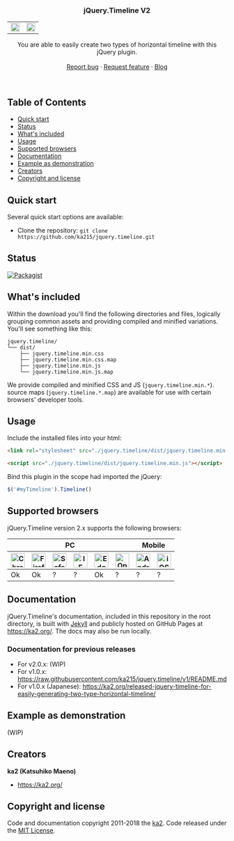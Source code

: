 <link rel="stylesheet" href="https://use.fontawesome.com/releases/v5.4.2/css/all.css" integrity="sha384-/rXc/GQVaYpyDdyxK+ecHPVYJSN9bmVFBvjA/9eOB+pb3F2w2N6fc5qB9Ew5yIns" crossorigin="anonymous">

<p align="center">
<!--
  <a href="https://ka2.org/">
    <img src="" alt="jQuery.Timeline">
  </a>
-->    
  <h3 align="center">jQuery.Timeline V2</h3>

  <table border="0">
    <tr>
    <td width="50%" align="center"><img src="https://ka215.github.io/jquery.timeline/imgs/jquery.timeline_v2a1_bar.png" width="99%" /></td>
    <td width="50%" align="center"><img src="https://ka215.github.io/jquery.timeline/imgs/jquery.timeline_v2a1_point.png" width="99%" /></td>
    </tr>
  </table>

  <p align="center">
    You are able to easily create two types of horizontal timeline with this jQuery plugin.
    <br>
<!--
    <a href="https://ka2.org/jquery.timeline/docs/v2/">Explore jQuery.Timeline docs »</a>
    <br>
-->
    <br>
    <a href="https://github.com/ka215/jquery.timeline/issues/new?template=bug_report.md">Report bug</a>
    ·
    <a href="https://github.com/ka215/jquery.timeline/issues/new?template=feature_request.md">Request feature</a>
    ·
    <a href="https://ka2.org/">Blog</a>
  </p>
</p>

<br>

## Table of Contents

- [Quick start](#quick-start)
- [Status](#status)
- [What's included](#whats-included)
- [Usage](#usage)
- [Supported browsers](#supported-browsers)
- [Documentation](#documentation)
- [Example as demonstration](#example-as-demonstration)
- [Creators](#creators)
- [Copyright and license](#copyright-and-license)

## Quick start

Several quick start options are available:

<!--
- [Download the latest release.](https://github.com/ka215/jquery.timeline/archive/v2.0.0a1.zip)
-->
- Clone the repository: `git clone https://github.com/ka215/jquery.timeline.git`
<!--
- Install with [npm](https://www.npmjs.com/): `npm install jquery.timeline`
-->

<!--
Read the [Getting started page](https://ka2.org/jquery.timeline/docs/v2/getting-started/introduction/) for information on the plugin contents and examples, and more.
-->

## Status

[![Packagist](https://img.shields.io/packagist/l/doctrine/orm.svg)](https://raw.githubusercontent.com/ka215/jquery.timeline/master/LICENSE)


## What's included

Within the download you'll find the following directories and files, logically grouping common assets and providing compiled and minified variations. You'll see something like this:

```
jquery.timeline/
└── dist/
    ├── jquery.timeline.min.css
    ├── jquery.timeline.min.css.map
    ├── jquery.timeline.min.js
    └── jquery.timeline.min.js.map
```

We provide compiled and minified CSS and JS (`jquery.timeline.min.*`). source maps (`jquery.timeline.*.map`) are available for use with certain browsers' developer tools.


## Usage

Include the installed files into your html:

```HTML
<link rel="stylesheet" src="./jquery.timeline/dist/jquery.timeline.min.css">

<script src="./jquery.timeline/dist/jquery.timeline.min.js"></script>
```

Bind this plugin in the scope had imported the jQuery:

```JavaScript
$('#myTimeline').Timeline()
```


## Supported browsers

jQuery.Timeline version 2.x supports the following browsers:

<table>
<thead>
<tr>
<th colspan="6">PC</th>
<th colspan="2">Mobile</th>
</tr>
<tr>
<th width="12.5%" align="center"><img src="https://github.com/ka215/jquery.timeline/blob/develop/docs/imgs/chrome-brands.svg" width="32" alt="Chrome" /></th>
<th width="12.5%" align="center"><img src="https://github.com/ka215/jquery.timeline/blob/develop/docs/imgs/firefox-brands.svg" width="32" alt="Firefox" /></th>
<th width="12.5%" align="center"><img src="https://github.com/ka215/jquery.timeline/blob/develop/docs/imgs/safari-brands.svg" width="32" alt="Safari" /></th>
<th width="12.5%" align="center"><img src="https://github.com/ka215/jquery.timeline/blob/develop/docs/imgs/internet-explorer-brands.svg" width="32" alt="IE" /></th>
<th width="12.5%" align="center"><img src="https://github.com/ka215/jquery.timeline/blob/develop/docs/imgs/edge-brands.svg" width="32" alt="Edge" /></th>
<th width="12.5%" align="center"><img src="https://github.com/ka215/jquery.timeline/blob/develop/docs/imgs/opera-brands.svg" width="32" alt="Opera" /></th>
<th width="12.5%" align="center"><img src="https://github.com/ka215/jquery.timeline/blob/develop/docs/imgs/android-brands.svg" width="32" alt="Android" /></th>
<th width="12.5%" align="center"><img src="https://github.com/ka215/jquery.timeline/blob/develop/docs/imgs/safari-brands.svg" width="32" alt="iOS Safari" /></th>
</tr>
</thead>
<tbody>
<!--
<tr>
<td>Chrome</td>
<td>Firefox</td>
<td>Safari</td>
<td>IE</td>
<td>Edge</td>
<td>Opera</td>
<td>Android</td>
<td>iOS Safari</td>
</tr>
-->
<tr>
<td name="PC:Chrome"> Ok </td>
<td name="PC:Firefox"> Ok </td>
<td name="PC:Safari"> ? </td>
<td name="PC:IE"> ? </td>
<td name="PC:Edge"> Ok </td>
<td name="PC:Opera"> ? </td>
<td name="MP:Android"> ? </td>
<td name="MP:iOS Safari"> ? </td>
</tr>
</tbody>
</table>


## Documentation

jQuery.Timeline's documentation, included in this repository in the root directory, is built with [Jekyll](https://jekyllrb.com/) and publicly hosted on GitHub Pages at <https://ka2.org/>. The docs may also be run locally.

<!--
Documentation search is powered by [Algolia's DocSearch](https://community.algolia.com/docsearch/). Working on our search? Be sure to set `debug: true` in `site/docs/4.1/assets/js/src/search.js` file.
-->

### Documentation for previous releases

- For v2.0.x: (WIP)
- For v1.0.x: <https://raw.githubusercontent.com/ka215/jquery.timeline/v1/README.md>
- For v1.0.x (Japanese): <https://ka2.org/released-jquery-timeline-for-easily-generating-two-type-horizontal-timeline/>

## Example as demonstration

(WIP)

## Creators

**ka2 (Katsuhiko Maeno)**

- <https://ka2.org/>
<!--
- <https://twitter.com/ka215>
- <https://github.com/ka215>
-->

## Copyright and license

Code and documentation copyright 2011-2018 the [ka2](https://ka2.org/). Code released under the [MIT License](https://raw.githubusercontent.com/ka215/jquery.timeline/master/LICENSE).

<!--
## Structure of the DOM element of the timeline container:

` ` `
<{{ Element with selector specified by user }}>
  <div class="jqtl-loader">{{ Loader }}</div>
  <div class="jqtl-headline">< !-- ------------- Headline -- >
    <div class="jqtl-headline-wrapper">
      <h3 class="jqtl-timeline-title">{{ Title }}</h3>
      <div class="jqtl-range-meta jqtl-align-self-right">{{ Meta }}</div>
  </div>
  <{{ Any element defined default events: .timeline-events }}>
  <div class="jqtl-container">< !-- ------- Timeline Body -- >
    <div class="jqtl-side-index">{{ Sidebar Index Contents }}</div>
    <div class="jqtl-main">
      <div class="jqtl-ruler-top">
        <canvas class="jqtl-ruler-bg-top"></canvas>
        <div class="jqtl-ruler-content-top">{{ Ruler }}</div>
      </div>
      <div class="jqtl-event-container">
        <canvas class="jqtl-bg-grid"></canvas>
        <div class="jqtl-events">{{ Events }}</div>
      </div>
      <div class="jqtl-ruler-bottom">
        <canvas class="jqtl-ruler-bg-bottom"></canvas>
        <div class="jqtl-ruler-content-bottom">{{ Ruler }}</div>
      </div>
    </div>
  </div>
  <div class="jqtl-footer">< !-- ----------------- Footer -- >
    <div class="jqtl-range-meta jqtl-align-self-right">{{ Meta }}</div>
    <div class="jqtl-footer-content">{{ Footer Content }}</div>
  </div>
</{{ Element with selector specified by user }}>
` ` `
-->
